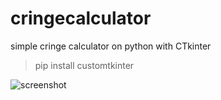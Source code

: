 # cringecalculator
simple cringe calculator on python with CTkinter
> pip install customtkinter

![screenshot](https://i.imgur.com/oZPyHGd.png)
